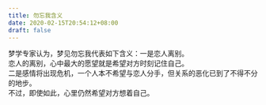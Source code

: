 ```yaml
---
title: 勿忘我含义
date: 2020-02-15T20:54:12+08:00
draft: false
---
```


梦学专家认为，梦见勿忘我代表如下含义：一是恋人离别。<br>
恋人的离别，心中最大的愿望就是希望对方时刻记住自己。<br>
二是感情将出现危机，一个人本不希望与恋人分手，但关系的恶化已到了不得不分的地步。<br>
不过，即使如此，心里仍然希望对方想着自己。<br>
